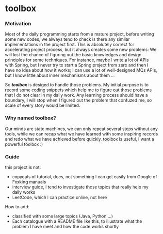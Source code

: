 # toolbox
### Motivation

Most of the daily programming starts from a mature project, before writing some new codes, we always tend to check is there any simliar implementations in the project first. This is absolutely correct for accelerating project process, but it always creates some new problems: We will lost the chance of figuring out the basic knowledges and design principles for some techniques. For instance, maybe I write a lot of APIs with Spring, but I never try to start a Spring project from zero and then I have no idea about how it works; I can use a lot of well-designed MQs APIs, but I know little about inner mechanisms about them ...

So ***toolbox***  is desiged to handle those problems. My initial purpose is to record some coding snippets which help me to figure out those problems that I do not clear in my daily work. Any learning process should have a boundary, I will stop when I figured out the problem that confuzed me, so scale of every story would be limited. 

### Why named toolbox?

Our minds are state machines, we can only repeat several steps without any tools, while we can recap what we have learned with some inspiring records and redo what we have achieved before quickly. toolbox is useful, I want a powerful toolbox :)

### Guide

this project is not:

* copycats of tutorial, docs, not something I can get easily from Google of Fxxking manuals 
* interview guide, I tend to investigate those topics that really help my daily works
* LeetCode, which I can practice online, not here

How to add:

* classified with some large topics (Java, Python ...)
* Each catalogue with a README file like this, to illustrate what the problem I have meet and how the code works shortly

